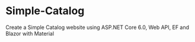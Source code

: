 # Simple-Catalog
Create a Simple Catalog website using  ASP.NET Core 6.0, Web API, EF and Blazor with Material
